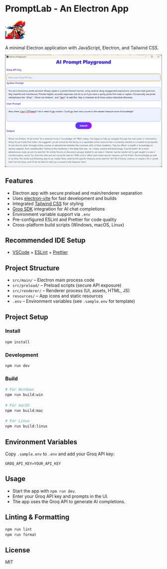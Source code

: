 # PromptLab - An Electron App

<img src="./assets/pirate_image.png" alt="The Pirate ScreenSHOT" width="64" height="64" />

A minimal Electron application with JavaScript, Electron, and Tailwind CSS.

![App Sample Screenshot](./assets/image.png)

## Features

- Electron app with secure preload and main/renderer separation
- Uses [electron-vite](https://electron-vite.org/) for fast development and builds
- Integrated [Tailwind CSS](https://tailwindcss.com/) for styling
- [Groq SDK](https://www.npmjs.com/package/groq-sdk) integration for AI chat completions
- Environment variable support via `.env`
- Pre-configured ESLint and Prettier for code quality
- Cross-platform build scripts (Windows, macOS, Linux)

## Recommended IDE Setup

- [VSCode](https://code.visualstudio.com/) + [ESLint](https://marketplace.visualstudio.com/items?itemName=dbaeumer.vscode-eslint) + [Prettier](https://marketplace.visualstudio.com/items?itemName=esbenp.prettier-vscode)

## Project Structure

- `src/main/` – Electron main process code
- `src/preload/` – Preload scripts (secure API exposure)
- `src/renderer/` – Renderer process (UI, assets, HTML, JS)
- `resources/` – App icons and static resources
- `.env` – Environment variables (see `.sample.env` for template)

## Project Setup

### Install

```bash
npm install
```

### Development

```bash
npm run dev
```

### Build

```bash
# For Windows
npm run build:win

# For macOS
npm run build:mac

# For Linux
npm run build:linux
```

## Environment Variables

Copy `.sample.env` to `.env` and add your Groq API key:

```env
GROQ_API_KEY=YOUR_API_KEY
```

## Usage

- Start the app with `npm run dev`.
- Enter your Groq API key and prompts in the UI.
- The app uses the Groq API to generate AI completions.

## Linting & Formatting

```bash
npm run lint
npm run format
```

## License

MIT
